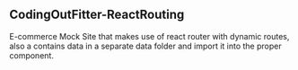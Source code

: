 ## CodingOutFitter-ReactRouting

 E-commerce Mock Site that makes use of react router with dynamic routes, also a contains data in a separate data folder and import it into the proper component.
